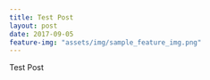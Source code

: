 ```yaml
---
title: Test Post
layout: post
date: 2017-09-05
feature-img: "assets/img/sample_feature_img.png"
---
```



Test Post
